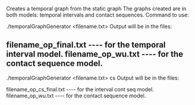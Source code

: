 Creates a temporal graph from the static graph
The graphs created are in both models: temporal intervals and contact sequences.
Command to use:

./temporalGraphGenerator <filename.txt>
Output will be in the files:

filename_op_final.txt ---- for the temporal interval model.
filename_op_wu.txt    ---- for the contact sequence model.
---------------------------------------

./temporalGraphGenerator <filename.txt> cs
Output will be in the files:

filename_op_cs_final.txt ---- for the interval cont seq model.
filename_op_wu.txt    ---- for the contact sequence model.

